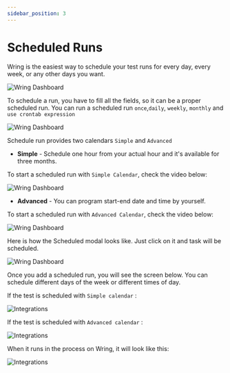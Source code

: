 ```yaml
---
sidebar_position: 3
---
```


# Scheduled Runs

Wring is the easiest way to schedule your test runs for every day, every week, or any other days you want.

![Wring Dashboard](/img/scheduled.png)

To schedule a run, you have to fill all the fields, so it can be a proper scheduled run. You can run a scheduled run `once`,`daily`, `weekly`, `monthly` and `use crontab expression`

![Wring Dashboard](/img/run.png)

Schedule run provides two calendars `Simple` and `Advanced`

- **Simple** - Schedule one hour from your actual hour and it's available for three months.

To start a scheduled run with `Simple Calendar`, check the video below:

![Wring Dashboard](/img/Simple_Calendar.gif)

- **Advanced** - You can program start-end date and time by yourself.

To start a scheduled run with `Advanced Calendar`, check the video below:

![Wring Dashboard](/img/Adv_S.gif)

Here is how the Scheduled modal looks like. Just click on it and task will be scheduled.

![Wring Dashboard](/img/advanced.png)

Once you add a scheduled run, you will see the screen below. You can schedule different days of the week or different times of day.

If the test is scheduled with `Simple calendar` :

![Integrations](/img/simplee.png)


If the test is scheduled with `Advanced calendar` :

![Integrations](/img/advancedTest.png)


When it runs in the process on Wring, it will look like this:

![Integrations](/img/schrun.png)